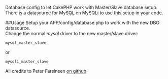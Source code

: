 Database config to let CakePHP work with Master/Slave database setup.
There is a datasource for MySQL en MySQLi to use this setup in your code.

##Usage
Setup your APP/config/database.php to work with the new DBO datasource.  
Change the normal _mysql_ driver to the new master/slave driver:

	mysql_master_slave

or

	mysqli_master_slave
	
All credits to Peter Farsinsen [on github](https://github.com/peterfarsinsen "Peter Farsinsen on GitHub")



